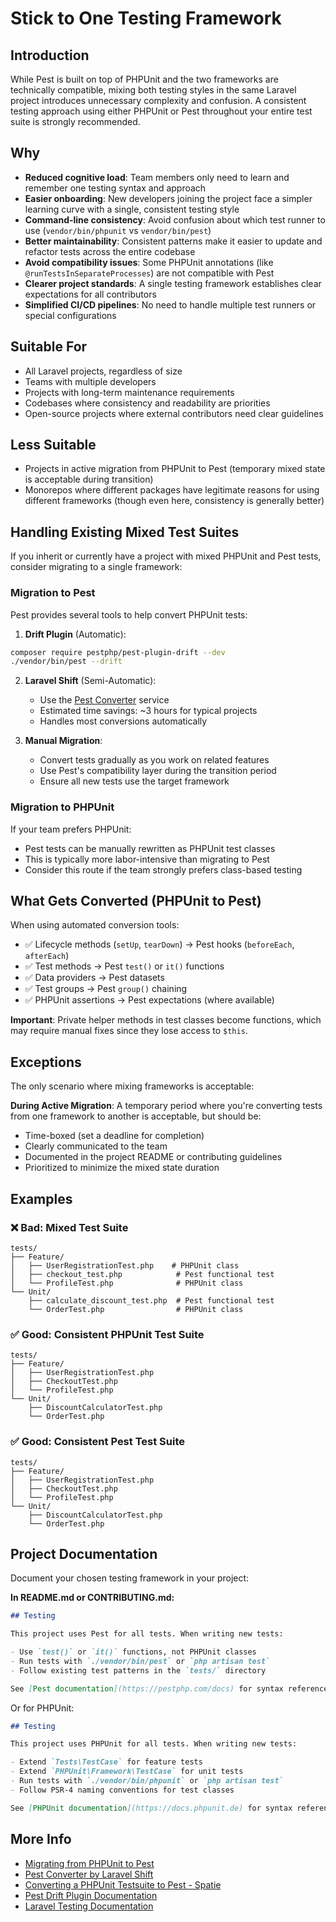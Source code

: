 # Stick to One Testing Framework

<a name="introduction"></a>
## Introduction

While Pest is built on top of PHPUnit and the two frameworks are technically compatible, mixing both testing styles in the same Laravel project introduces unnecessary complexity and confusion. A consistent testing approach using either PHPUnit or Pest throughout your entire test suite is strongly recommended.

<a name="why"></a>
## Why

- **Reduced cognitive load**: Team members only need to learn and remember one testing syntax and approach
- **Easier onboarding**: New developers joining the project face a simpler learning curve with a single, consistent testing style
- **Command-line consistency**: Avoid confusion about which test runner to use (`vendor/bin/phpunit` vs `vendor/bin/pest`)
- **Better maintainability**: Consistent patterns make it easier to update and refactor tests across the entire codebase
- **Avoid compatibility issues**: Some PHPUnit annotations (like `@runTestsInSeparateProcesses`) are not compatible with Pest
- **Clearer project standards**: A single testing framework establishes clear expectations for all contributors
- **Simplified CI/CD pipelines**: No need to handle multiple test runners or special configurations

<a name="suitable-for"></a>
## Suitable For

- All Laravel projects, regardless of size
- Teams with multiple developers
- Projects with long-term maintenance requirements
- Codebases where consistency and readability are priorities
- Open-source projects where external contributors need clear guidelines

<a name="less-suitable"></a>
## Less Suitable

- Projects in active migration from PHPUnit to Pest (temporary mixed state is acceptable during transition)
- Monorepos where different packages have legitimate reasons for using different frameworks (though even here, consistency is generally better)

<a name="handling-existing-mixed-test-suites"></a>
## Handling Existing Mixed Test Suites

If you inherit or currently have a project with mixed PHPUnit and Pest tests, consider migrating to a single framework:

### Migration to Pest

Pest provides several tools to help convert PHPUnit tests:

1. **Drift Plugin** (Automatic):
```bash
composer require pestphp/pest-plugin-drift --dev
./vendor/bin/pest --drift
```

2. **Laravel Shift** (Semi-Automatic):
   - Use the [Pest Converter](https://laravelshift.com/phpunit-to-pest-converter) service
   - Estimated time savings: ~3 hours for typical projects
   - Handles most conversions automatically

3. **Manual Migration**:
   - Convert tests gradually as you work on related features
   - Use Pest's compatibility layer during the transition period
   - Ensure all new tests use the target framework

### Migration to PHPUnit

If your team prefers PHPUnit:
- Pest tests can be manually rewritten as PHPUnit test classes
- This is typically more labor-intensive than migrating to Pest
- Consider this route if the team strongly prefers class-based testing

<a name="what-gets-converted"></a>
## What Gets Converted (PHPUnit to Pest)

When using automated conversion tools:
- ✅ Lifecycle methods (`setUp`, `tearDown`) → Pest hooks (`beforeEach`, `afterEach`)
- ✅ Test methods → Pest `test()` or `it()` functions
- ✅ Data providers → Pest datasets
- ✅ Test groups → Pest `group()` chaining
- ✅ PHPUnit assertions → Pest expectations (where available)

**Important**: Private helper methods in test classes become functions, which may require manual fixes since they lose access to `$this`.

<a name="exceptions"></a>
## Exceptions

The only scenario where mixing frameworks is acceptable:

**During Active Migration**: A temporary period where you're converting tests from one framework to another is acceptable, but should be:
- Time-boxed (set a deadline for completion)
- Clearly communicated to the team
- Documented in the project README or contributing guidelines
- Prioritized to minimize the mixed state duration

<a name="examples"></a>
## Examples

### ❌ Bad: Mixed Test Suite

```
tests/
├── Feature/
│   ├── UserRegistrationTest.php    # PHPUnit class
│   ├── checkout_test.php            # Pest functional test
│   └── ProfileTest.php              # PHPUnit class
└── Unit/
    ├── calculate_discount_test.php  # Pest functional test
    └── OrderTest.php                # PHPUnit class
```

### ✅ Good: Consistent PHPUnit Test Suite

```
tests/
├── Feature/
│   ├── UserRegistrationTest.php
│   ├── CheckoutTest.php
│   └── ProfileTest.php
└── Unit/
    ├── DiscountCalculatorTest.php
    └── OrderTest.php
```

### ✅ Good: Consistent Pest Test Suite

```
tests/
├── Feature/
│   ├── UserRegistrationTest.php
│   ├── CheckoutTest.php
│   └── ProfileTest.php
└── Unit/
    ├── DiscountCalculatorTest.php
    └── OrderTest.php
```

<a name="project-documentation"></a>
## Project Documentation

Document your chosen testing framework in your project:

**In README.md or CONTRIBUTING.md:**

```markdown
## Testing

This project uses Pest for all tests. When writing new tests:

- Use `test()` or `it()` functions, not PHPUnit classes
- Run tests with `./vendor/bin/pest` or `php artisan test`
- Follow existing test patterns in the `tests/` directory

See [Pest documentation](https://pestphp.com/docs) for syntax reference.
```

Or for PHPUnit:

```markdown
## Testing

This project uses PHPUnit for all tests. When writing new tests:

- Extend `Tests\TestCase` for feature tests
- Extend `PHPUnit\Framework\TestCase` for unit tests
- Run tests with `./vendor/bin/phpunit` or `php artisan test`
- Follow PSR-4 naming conventions for test classes

See [PHPUnit documentation](https://docs.phpunit.de) for syntax reference.
```

<a name="more-info"></a>
## More Info

- [Migrating from PHPUnit to Pest](https://pestphp.com/docs/migrating-from-phpunit-guide)
- [Pest Converter by Laravel Shift](https://laravelshift.com/phpunit-to-pest-converter)
- [Converting a PHPUnit Testsuite to Pest - Spatie](https://spatie.be/courses/testing-laravel-with-pest/converting-a-phpunit-testsuite-to-pest)
- [Pest Drift Plugin Documentation](https://pestphp.com/docs/plugins#drift)
- [Laravel Testing Documentation](https://laravel.com/docs/testing)
